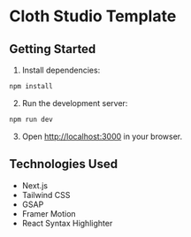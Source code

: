 # Cloth Studio Template
## Getting Started

1. Install dependencies:
```bash
npm install
```

2. Run the development server:
```bash
npm run dev
```

3. Open [http://localhost:3000](http://localhost:3000) in your browser.

## Technologies Used

- Next.js
- Tailwind CSS
- GSAP
- Framer Motion
- React Syntax Highlighter